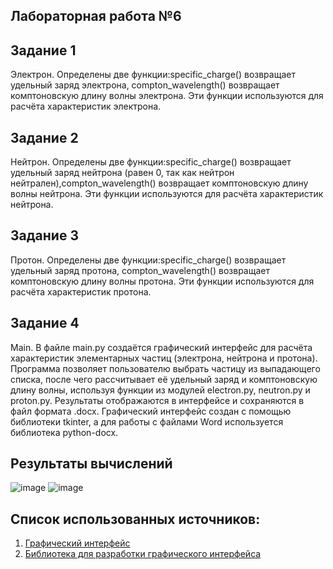 ﻿## Лабораторная работа №6

## Задание 1
Электрон. Определены две функции:specific_charge() возвращает удельный заряд электрона, compton_wavelength() возвращает комптоновскую длину волны электрона. 
Эти функции используются для расчёта характеристик электрона.
## Задание 2
Нейтрон. Определены две функции:specific_charge() возвращает удельный заряд нейтрона (равен 0, так как нейтрон нейтрален),compton_wavelength() возвращает комптоновскую длину волны нейтрона.
Эти функции используются для расчёта характеристик нейтрона.
## Задание 3
Протон. Определены две функции:specific_charge() возвращает удельный заряд протона, compton_wavelength() возвращает комптоновскую длину волны протона.
Эти функции используются для расчёта характеристик протона.
## Задание 4
Main. В файле main.py создаётся графический интерфейс для расчёта характеристик элементарных частиц (электрона, нейтрона и протона). 
Программа позволяет пользователю выбрать частицу из выпадающего списка, после чего рассчитывает её удельный заряд и комптоновскую длину волны, 
используя функции из модулей electron.py, neutron.py и proton.py. Результаты отображаются в интерфейсе и сохраняются в файл формата .docx. 
Графический интерфейс создан с помощью библиотеки tkinter, а для работы с файлами Word используется библиотека python-docx.
## Результаты вычислений
![image](https://github.com/user-attachments/assets/47ebb601-02ce-4dff-bbce-5228ad90366b)
![image](https://github.com/user-attachments/assets/e762ff17-539f-470a-a22e-bfc5f83ba2b1)

## Список использованных источников:
1. [Графический интерфейс](https://pythonru.com/uroki/obuchenie-python-gui-uroki-po-tkinter)
2. [Библиотека для разработки графического интерфейса](https://habr.com/ru/articles/133337/)
